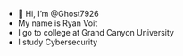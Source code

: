 - 👋 Hi, I’m @Ghost7926
- My name is Ryan Voit
- I go to college at Grand Canyon University
- I study Cybersecurity

<!---
Ghost7926/Ghost7926 is a ✨ special ✨ repository because its `README.md` (this file) appears on your GitHub profile.
You can click the Preview link to take a look at your changes.
--->
